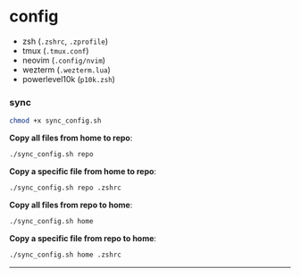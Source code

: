 # config

- zsh (`.zshrc`, `.zprofile`)
- tmux (`.tmux.conf`)
- neovim (`.config/nvim`)
- wezterm (`.wezterm.lua`)
- powerlevel10k (`p10k.zsh`)

### sync

```bash
chmod +x sync_config.sh
```

**Copy all files from home to repo**:

```bash
./sync_config.sh repo
```

**Copy a specific file from home to repo**:

```bash
./sync_config.sh repo .zshrc
```

**Copy all files from repo to home**:

```bash
./sync_config.sh home
```

**Copy a specific file from repo to home**:

```bash
./sync_config.sh home .zshrc
```

---
